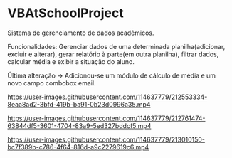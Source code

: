 # VBAtSchoolProject
Sistema de gerenciamento de dados acadêmicos.


Funcionalidades: Gerenciar dados de uma determinada planilha(adicionar, excluir e alterar), gerar relatório à parte(em outra planilha), filtrar dados, calcular média e exibir a situação do aluno.

Última alteração -> Adicionou-se um módulo de cálculo de média e um novo campo combobox email.


https://user-images.githubusercontent.com/114637779/212553334-8eaa8ad2-3bfd-419b-ba91-0b23d0996a35.mp4



https://user-images.githubusercontent.com/114637779/212761474-63844df5-3601-4704-83a9-5ed327bddcf5.mp4



https://user-images.githubusercontent.com/114637779/213010150-bc7f389b-c786-4f64-816d-a9c2279619c6.mp4

